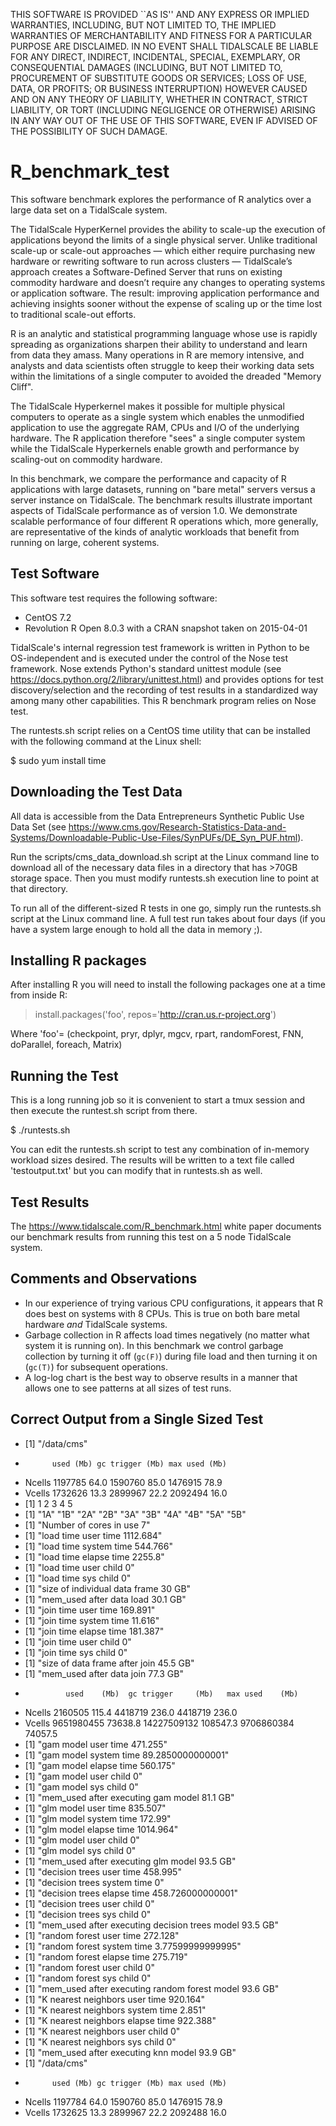THIS SOFTWARE IS PROVIDED ``AS IS'' AND ANY EXPRESS OR IMPLIED
WARRANTIES, INCLUDING, BUT NOT LIMITED TO, THE IMPLIED WARRANTIES
OF MERCHANTABILITY AND FITNESS FOR A PARTICULAR PURPOSE ARE DISCLAIMED.
IN NO EVENT SHALL TIDALSCALE BE LIABLE FOR ANY DIRECT, INDIRECT,
INCIDENTAL, SPECIAL, EXEMPLARY, OR CONSEQUENTIAL DAMAGES (INCLUDING,
BUT NOT LIMITED TO, PROCUREMENT OF SUBSTITUTE GOODS OR SERVICES;
LOSS OF USE, DATA, OR PROFITS; OR BUSINESS INTERRUPTION) HOWEVER
CAUSED AND ON ANY THEORY OF LIABILITY, WHETHER IN CONTRACT, STRICT
LIABILITY, OR TORT (INCLUDING NEGLIGENCE OR OTHERWISE) ARISING
IN ANY WAY OUT OF THE USE OF THIS SOFTWARE, EVEN IF ADVISED OF THE
POSSIBILITY OF SUCH DAMAGE.

# R_benchmark_test

This software benchmark explores the performance of R analytics over a large data set on a TidalScale system.

The TidalScale HyperKernel provides the ability to scale-up the execution of applications beyond the limits of a single physical server. Unlike traditional scale-up or scale-out approaches — which either require purchasing new hardware or rewriting software to run across clusters — TidalScale’s approach creates a Software-Defined Server that runs on existing commodity hardware and doesn’t require any changes to operating systems or application software. The result: improving application performance and achieving insights sooner without the expense of scaling up or the time lost to traditional scale-out efforts. 

R is an analytic and statistical programming language whose use is rapidly spreading as organizations sharpen their ability to understand and learn from data they amass. Many operations in R are memory intensive, and analysts and data scientists often struggle to keep their working data sets within the limitations of a single computer to avoided the dreaded "Memory Cliff".

The TidalScale Hyperkernel makes it possible for multiple physical computers to operate as a single system which enables the unmodified application to use the aggregate RAM, CPUs and I/O of the underlying hardware. The R application therefore "sees" a single computer system while the TidalScale Hyperkernels enable growth and performance by scaling-out on commodity hardware. 

In this benchmark, we compare the performance and capacity of R applications with large datasets, running on "bare metal" servers versus a server instance on TidalScale. The benchmark results illustrate important aspects of TidalScale performance as of version 1.0. We demonstrate scalable performance of four different R operations which, more generally, are representative of the kinds of analytic workloads that benefit from running on large, coherent systems.

## Test Software

This software test requires the following software:

* CentOS 7.2
* Revolution R Open 8.0.3 with a CRAN snapshot taken on 2015-04-01

TidalScale's internal regression test framework is written in Python to be OS-independent and is executed under the control of the Nose test framework. Nose extends Python's standard unittest module (see https://docs.python.org/2/library/unittest.html) and provides options for test discovery/selection and the recording of test results in a standardized way among many other capabilities. This R benchmark program relies on Nose test.

The runtests.sh script relies on a CentOS time utility that can be installed with the following command at the Linux shell:

$ sudo yum install time

## Downloading the Test Data

All data is accessible from the Data Entrepreneurs Synthetic Public Use Data Set (see https://www.cms.gov/Research-Statistics-Data-and-Systems/Downloadable-Public-Use-Files/SynPUFs/DE_Syn_PUF.html).

Run the scripts/cms_data_download.sh script at the Linux command line to download all of the necessary data files in a directory that has >70GB storage space. Then you must modify runtests.sh execution line to point at that directory.

To run all of the different-sized R tests in one go, simply run the runtests.sh script at the Linux command line. A full test run takes about four days (if you have a system large enough to hold all the data in memory ;).

## Installing R packages

After installing R you will need to install the following packages one at a time from inside R:

> install.packages('foo', repos='http://cran.us.r-project.org') 

Where 'foo'= (checkpoint, pryr, dplyr, mgcv, rpart, randomForest, FNN, doParallel, foreach, Matrix)

## Running the Test

This is a long running job so it is convenient to start a tmux session and then execute the runtest.sh script from there. 

$ ./runtests.sh

You can edit the runtests.sh script to test any combination of in-memory workload sizes desired. The results will be written to a text file called 'testoutput.txt' but you can modify that in runtests.sh as well.

## Test Results

The https://www.tidalscale.com/R_benchmark.html white paper documents our benchmark results from running this test on a 5 node TidalScale system.

## Comments and Observations

* In our experience of trying various CPU configurations, it appears that R does best on systems with 8 CPUs. This is true on both bare metal hardware _and_ TidalScale systems.
* Garbage collection in R affects load times negatively (no matter what system it is running on). In this benchmark we control garbage collection by turning it off (`gc(F)`) during file load and then turning it on (`gc(T)`) for subsequent operations.
* A log-log chart is the best way to observe results in a manner that allows one to see patterns at all sizes of test runs.

## Correct Output from a Single Sized Test

- [1] "/data/cms"
-           used (Mb) gc trigger (Mb) max used (Mb)
- Ncells 1197785 64.0    1590760 85.0  1476915 78.9
- Vcells 1732626 13.3    2899967 22.2  2092494 16.0
- [1] 1 2 3 4 5
-  [1] "1A" "1B" "2A" "2B" "3A" "3B" "4A" "4B" "5A" "5B"
- [1] "Number of cores in use 7"
- [1] "load time user time 1112.684"
- [1] "load time system time 544.766"
- [1] "load time elapse time 2255.8"
- [1] "load time user child 0"
- [1] "load time sys child 0"
- [1] "size of individual data frame 30 GB"
- [1] "mem_used after data load 30.1 GB"
- [1] "join time user time 169.891"
- [1] "join time system time 11.616"
- [1] "join time elapse time 181.387"
- [1] "join time user child 0"
- [1] "join time sys child 0"
- [1] "size of data frame after join 45.5 GB"
- [1] "mem_used after data join 77.3 GB"
-              used    (Mb)  gc trigger     (Mb)   max used    (Mb)
- Ncells    2160505   115.4     4418719    236.0    4418719   236.0
- Vcells 9651980455 73638.8 14227509132 108547.3 9706860384 74057.5
- [1] "gam model user time 471.255"
- [1] "gam model system time 89.2850000000001"
- [1] "gam model elapse time 560.175"
- [1] "gam model user child 0"
- [1] "gam model sys child 0"
- [1] "mem_used after executing gam model 81.1 GB"
- [1] "glm model user time 835.507"
- [1] "glm model system time 172.99"
- [1] "glm model elapse time 1014.964"
- [1] "glm model user child 0"
- [1] "glm model sys child 0"
- [1] "mem_used after executing glm model 93.5 GB"
- [1] "decision trees user time 458.995"
- [1] "decision trees system time 0"
- [1] "decision trees elapse time 458.726000000001"
- [1] "decision trees user child 0"
- [1] "decision trees sys child 0"
- [1] "mem_used after executing decision trees model 93.5 GB"
- [1] "random forest user time 272.128"
- [1] "random forest system time 3.77599999999995"
- [1] "random forest elapse time 275.719"
- [1] "random forest user child 0"
- [1] "random forest sys child 0"
- [1] "mem_used after executing random forest model 93.6 GB"
- [1] "K nearest neighbors user time 920.164"
- [1] "K nearest neighbors system time 2.851"
- [1] "K nearest neighbors elapse time 922.388"
- [1] "K nearest neighbors user child 0"
- [1] "K nearest neighbors sys child 0"
- [1] "mem_used after executing knn model 93.9 GB"
- [1] "/data/cms"
-           used (Mb) gc trigger (Mb) max used (Mb)
- Ncells 1197784 64.0    1590760 85.0  1476915 78.9
- Vcells 1732625 13.3    2899967 22.2  2092488 16.0


